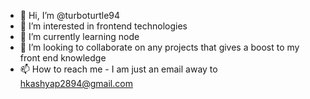 - 👋 Hi, I’m @turboturtle94
- 👀 I’m interested in frontend technologies
- 🌱 I’m currently learning node
- 💞️ I’m looking to collaborate on any projects that gives a boost to my front end knowledge
- 📫 How to reach me - I am just an email away to hkashyap2894@gmail.com

<!---
turboturtle94/turboturtle94 is a ✨ special ✨ repository because its `README.md` (this file) appears on your GitHub profile.
You can click the Preview link to take a look at your changes.
--->
